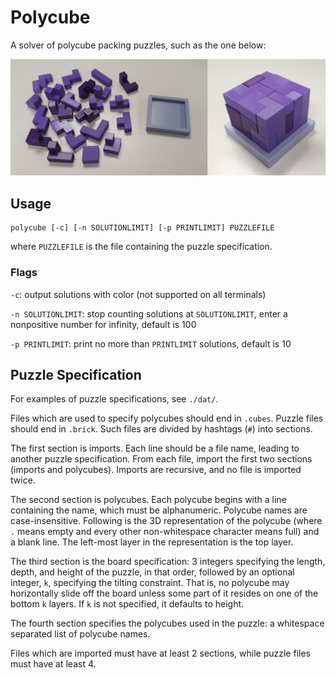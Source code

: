 # Polycube
A solver of polycube packing puzzles, such as the one below:

![Puzzle](./puzzle.jpg "Puzzle")

## Usage

```
polycube [-c] [-n SOLUTIONLIMIT] [-p PRINTLIMIT] PUZZLEFILE
```

where `PUZZLEFILE` is the file containing the puzzle specification.

### Flags

`-c`: output solutions with color (not supported on all terminals)

`-n SOLUTIONLIMIT`: stop counting solutions at `SOLUTIONLIMIT`, enter a nonpositive number for infinity, default is 100

`-p PRINTLIMIT`: print no more than `PRINTLIMIT` solutions, default is 10

## Puzzle Specification

For examples of puzzle specifications, see `./dat/`.

Files which are used to specify polycubes should end in `.cubes`. Puzzle files should end in `.brick`. Such files are divided by hashtags (`#`) into sections.

The first section is imports. Each line should be a file name, leading to another puzzle specification. From each file, import the first two sections (imports and polycubes). Imports are recursive, and no file is imported twice.

The second section is polycubes. Each polycube begins with a line containing the name, which must be alphanumeric. Polycube names are case-insensitive. Following is the 3D representation of the polycube (where `.` means empty and every other non-whitespace character means full) and a blank line. The left-most layer in the representation is the top layer.

The third section is the board specification: 3 integers specifying the length, depth, and height of the puzzle, in that order, followed by an optional integer, `k`, specifying the tilting constraint. That is, no polycube may horizontally slide off the board unless some part of it resides on one of the bottom `k` layers. If `k` is not specified, it defaults to height.

The fourth section specifies the polycubes used in the puzzle: a whitespace separated list of polycube names.

Files which are imported must have at least 2 sections, while puzzle files must have at least 4.
